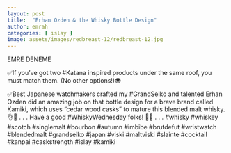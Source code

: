 ```yaml
---
layout: post
title:  "Erhan Ozden & the Whisky Bottle Design"
author: emrah
categories: [ islay ]
image: assets/images/redbreast-12/redbreast-12.jpg
---
```


EMRE DENEME

✅If you’ve got two #Katana inspired products under the same roof, you must match them. (No other options!)😎

✅Best Japanese watchmakers crafted my #GrandSeiko and talented Erhan Ozden did an amazing job on that bottle design for a brave brand called Kamiki, which uses “cedar wood casks” to mature this blended malt whisky.👌🥃
.
.
.
Have a good #WhiskyWednesday folks! 🥃🥃
.
.
.
#whisky #whiskey #scotch #singlemalt #bourbon #autumn #imbibe #brutdefut #wristwatch #blendedmalt #grandseiko #japan #viski #maltviski #slainte #cocktail #kanpai #caskstrength #islay #kamiki
